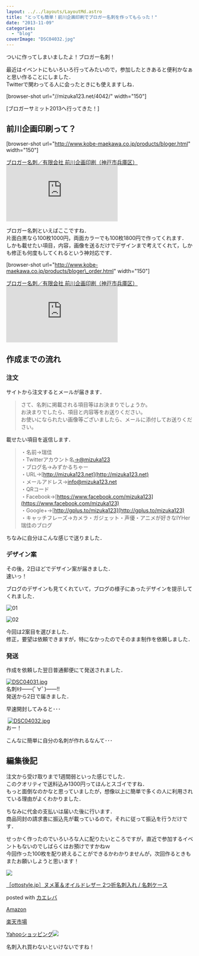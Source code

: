 ```yaml
---
layout: ../../layouts/LayoutMd.astro
title: "とっても簡単！前川企画印刷でブロガー名刺を作ってもらった！"
date: "2013-11-09"
categories: 
  - "blog"
coverImage: "DSC04032.jpg"
---
```


ついに作ってしまいましたよ！ブロガー名刺！

最近はイベントにもいろいろ行ってみたいので，参加したときあると便利かなぁと思い作ることにしました．  
Twitterで関わってる人に会ったときにも使えますしね．

\[browser-shot url="//mizuka123.net/4042/" width="150"\]

[ブロガーサミット2013へ行ってきた！]

## 前川企画印刷って？

\[browser-shot url="http://www.kobe-maekawa.co.jp/products/bloger.html" width="150"\]

[ブロガー名刺／有限会社 前川企画印刷（神戸市兵庫区）](http://www.kobe-maekawa.co.jp/products/bloger.html) [![](http://b.hatena.ne.jp/entry/image/http://www.kobe-maekawa.co.jp/products/bloger.html)](http://b.hatena.ne.jp/entry/http://www.kobe-maekawa.co.jp/products/bloger.html)

ブロガー名刺といえばここですね．  
片面白黒なら100枚1000円，両面カラーでも100枚1800円で作ってくれます．  
しかも載せたい項目，内容，画像を送るだけでデザインまで考えてくれて，しかも修正も何度もしてくれるという神対応です．

\[browser-shot url="http://www.kobe-maekawa.co.jp/products/bloger\_order.html" width="150"\]

[ブロガー名刺／有限会社 前川企画印刷（神戸市兵庫区）](http://www.kobe-maekawa.co.jp/products/bloger_order.html) [![](http://b.hatena.ne.jp/entry/image/http://www.kobe-maekawa.co.jp/products/bloger_order.html)](http://b.hatena.ne.jp/entry/http://www.kobe-maekawa.co.jp/products/bloger_order.html)

## 作成までの流れ

### 注文

サイトから注文するとメールが届きます．

> さて、名刺に掲載される項目等はお決まりでしょうか。  
> お決まりでしたら、項目と内容等をお送りください。  
> お使いになられたい画像等ございましたら、メールに添付してお送りください。

載せたい項目を返信します．

> ・名前→瑞佳  
> ・Twitterアカウント名[→@mizuka123](mailto:→@mizuka123)  
> ・ブログ名→みずかるちゃー  
> ・URL→[http://mizuka123.net](http://mizuka123.net)  
> ・メールアドレス→[info@mizuka123.net](mailto:→info@mizuka123.net)  
> ・QRコード  
> ・Facebook→[https://www.facebook.com/mizuka123](https://www.facebook.com/mizuka123)  
> ・Google+→[http://gplus.to/mizuka123](http://gplus.to/mizuka123)  
> ・キャッチフレーズ→カメラ・ガジェット・声優・アニメが好きなIYHer瑞佳のブログ

ちなみに自分はこんな感じで送りました．

### デザイン案

その後，2日ほどでデザイン案が届きました．  
速いっ！

ブログのデザインも見てくれていて，ブログの様子にあったデザインを提示してくれました．

![01](/archive/images/01.jpg "01")

![02](/archive/images/02.jpg "02")

今回は2案目を選びました．  
修正，要望は依頼できますが，特になかったのでそのまま制作を依頼しました．

### 発送

作成を依頼した翌日普通郵便にて発送されました．

[![DSC04031.jpg](/archive/images/10752043833_af47c8e9f1_b.jpg)](http://www.flickr.com/photos/67522130@N08/10752043833/ "DSC04031.jpg")   
名刺ｷﾀ――(ﾟ∀ﾟ)――!!  
発送から2日で届きました．

早速開封してみると･･･

 [![DSC04032.jpg](/archive/images/10752046343_8a0c96abed_b.jpg)](http://www.flickr.com/photos/67522130@N08/10752046343/ "DSC04032.jpg")  
おー！

こんなに簡単に自分の名刺が作れるなんて･･･

## 編集後記

注文から受け取りまで1週間弱といった感じでした．  
このクオリティで送料込み1300円ってほんとスゴイですね．  
もっと面倒なのかなと思っていましたが，想像以上に簡単で多くの人に利用されている理由がよくわかりました．

ちなみに代金の支払いは届いた後に行います．  
商品同封の請求書に振込先が載っているので，それに従って振込を行うだけです．

せっかく作ったのでいろいろな人に配りたいところですが，直近で参加するイベントもないのでしばらくはお預けですかねｗ  
今回作った100枚を配り終えることができるかわかりませんが，次回作るときもまたお願いしようと思います！

[![](/archive/images/41ij7MQck5L._SL160_.jpg)](https://www.amazon.co.jp/exec/obidos/ASIN/B007TT71WU/mizuka123-22/ref=nosim/)

[［ottostyle.jp］ヌメ革＆オイルドレザー 2つ折名刺入れ / 名刺ケース](https://www.amazon.co.jp/exec/obidos/ASIN/B007TT71WU/mizuka123-22/ref=nosim/)

posted with [カエレバ](http://kaereba.com)

[Amazon](http://www.amazon.co.jp/gp/search?keywords=ottostyle.jp&__mk_ja_JP=%83J%83%5E%83J%83i&tag=mizuka123-22 "アマゾン")

[楽天市場](http://hb.afl.rakuten.co.jp/hgc/032b53ee.4b34c5ee.0f4a541e.f440145e/?pc=http%3A%2F%2Fsearch.rakuten.co.jp%2Fsearch%2Fmall%2Fottostyle.jp%2F-%2Ff.1-p.1-s.1-sf.0-st.A-v.2%3Fx%3D0%26scid%3Daf_ich_link_urltxt%26m%3Dhttp%3A%2F%2Fm.rakuten.co.jp%2F "楽天市場")

[Yahooショッピング![](//ad.jp.ap.valuecommerce.com/servlet/gifbanner?sid=3066752&pid=881990642)](//ck.jp.ap.valuecommerce.com/servlet/referral?sid=3066752&pid=881990642&vc_url=http%3A%2F%2Fshopping.search.yahoo.co.jp%2Fsearch%3FuIv%3Don%26ei%3DUTF-8%26tab_ex%3Dcommerce%26slider%3D0%26va%3Dottostyle.jp "Yahooショッピング")

名刺入れ買わないといけないですね！
